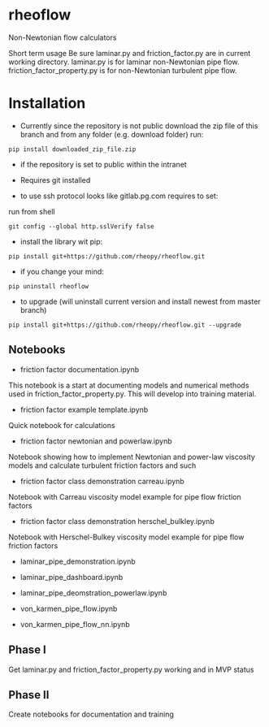 # rheoflow

Non-Newtonian flow calculators

Short term usage
Be sure laminar.py and friction_factor.py are in current working directory.  laminar.py is for laminar non-Newtonian pipe flow.  friction_factor_property.py is for non-Newtonian turbulent pipe flow.

# Installation

* Currently since the repository is not public download the zip file of this branch and from any folder (e.g. download folder) run:

```
pip install downloaded_zip_file.zip
```

* if the repository is set to public within the intranet

* Requires git installed

* to use ssh protocol looks like gitlab.pg.com requires to set:

run from shell
```
git config --global http.sslVerify false
```

* install the library wit pip:
```
pip install git+https://github.com/rheopy/rheoflow.git
```

* if you change your mind:
```
pip uninstall rheoflow
```

* to upgrade (will uninstall current version and install newest from master branch)

```
pip install git+https://github.com/rheopy/rheoflow.git --upgrade
```

## Notebooks

* friction factor documentation.ipynb

This notebook is a start at documenting models and numerical methods used in friction_factor_property.py.  This will develop into training material.

* friction factor example template.ipynb


Quick notebook for calculations

* friction factor newtonian and powerlaw.ipynb


Notebook showing how to implement Newtonian and power-law viscosity models and calculate turbulent friction factors and such

* friction factor class demonstration carreau.ipynb


Notebook with Carreau viscosity model example for pipe flow friction factors

* friction factor class demonstration herschel_bulkley.ipynb


Notebook with Herschel-Bulkey viscosity model example for pipe flow friction factors

* laminar_pipe_demonstration.ipynb

* laminar_pipe_dashboard.ipynb

* laminar_pipe_deomstration_powerlaw.ipynb

* von_karmen_pipe_flow.ipynb

* von_karmen_pipe_flow_nn.ipynb


## Phase I

Get laminar.py and friction_factor_property.py working and in MVP status

## Phase II

Create notebooks for documentation and training




